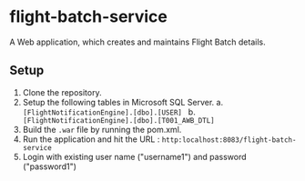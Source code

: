 # flight-batch-service
A Web application, which creates and maintains Flight Batch details.

Setup
-----
1. Clone the repository.
2. Setup the following tables in Microsoft SQL Server.
  a. <code> [FlightNotificationEngine].[dbo].[USER] </code>
  b. <code> [FlightNotificationEngine].[dbo].[T001_AWB_DTL] </code>
3. Build the <code>.war</code> file by running the pom.xml.
4. Run the application and hit the URL : <code>http:localhost:8083/flight-batch-service</code>
5. Login with existing user name ("username1") and password ("password1")
